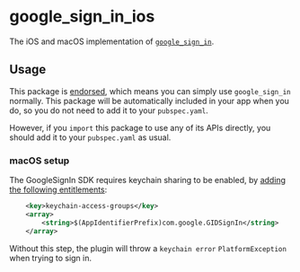 # google\_sign\_in\_ios

The iOS and macOS implementation of [`google_sign_in`][1].

## Usage

This package is [endorsed][2], which means you can simply use `google_sign_in`
normally. This package will be automatically included in your app when you do,
so you do not need to add it to your `pubspec.yaml`.

However, if you `import` this package to use any of its APIs directly, you
should add it to your `pubspec.yaml` as usual.

### macOS setup

The GoogleSignIn SDK requires keychain sharing to be enabled, by [adding the
following entitlements](https://docs.flutter.dev/platform-integration/macos/building#entitlements-and-the-app-sandbox):

```xml
    <key>keychain-access-groups</key>
    <array>
        <string>$(AppIdentifierPrefix)com.google.GIDSignIn</string>
    </array>
```

Without this step, the plugin will throw a `keychain error` `PlatformException`
when trying to sign in.

[1]: https://pub.dev/packages/google_sign_in
[2]: https://flutter.dev/docs/development/packages-and-plugins/developing-packages#endorsed-federated-plugin
